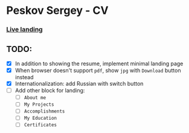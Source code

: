 # Peskov Sergey - CV
### [Live landing](https://peskov.dev/)


## TODO:
- [x] In addition to showing the resume, implement minimal landing page
- [x] When browser doesn't support `pdf`, show `jpg` with `Download` button instead
- [x] Internationalization: add Russian with switch button
- [ ] Add other block for landing:
  - [ ] `About me`
  - [ ] `My Projects`
  - [ ] `Accomplishments`
  - [ ] `My Education`
  - [ ] `Certificates`

